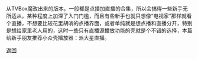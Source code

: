 从TVBox魔改出来的版本，一般都是点播加直播的合集，所以会搞得一些新手无所适从，某种程度上加深了入门门槛，而且有些新手也就只想像“电视家”那样就看个直播，不想要比较花里胡哨的点播界面，或者单纯就是想点播和直播分开，特别是想给家里老人用的，这时一些只有直播源播放功能的壳就是个不错的选择，本篇给新手朋友推荐小众壳播放器：派大星直播。


[返回](..)
